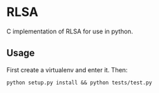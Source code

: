 # RLSA
C implementation of RLSA for use in python.

## Usage
First create a virtualenv and enter it. Then:
```
python setup.py install && python tests/test.py
```
